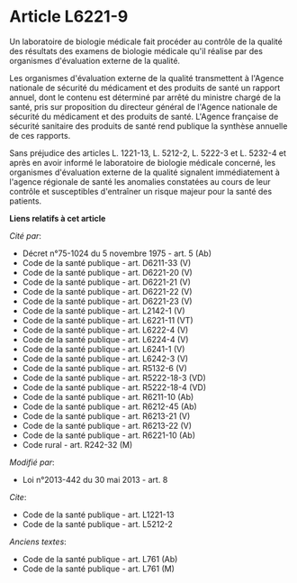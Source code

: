 # Article L6221-9

Un laboratoire de biologie médicale fait procéder au contrôle de la qualité des résultats des examens de biologie médicale
qu'il réalise par des organismes d'évaluation externe de la qualité. 

Les organismes d'évaluation externe de la qualité transmettent à l'Agence nationale de sécurité du médicament et des produits
de santé un rapport annuel, dont le contenu est déterminé par arrêté du ministre chargé de la santé, pris sur proposition du
directeur général de l'Agence nationale de sécurité du médicament et des produits de santé. L'Agence française de sécurité
sanitaire des produits de santé rend publique la synthèse annuelle de ces rapports. 

Sans préjudice des articles L. 1221-13, L. 5212-2, L. 5222-3 et L. 5232-4 et après en avoir informé le laboratoire de
biologie médicale concerné, les organismes d'évaluation externe de la qualité signalent immédiatement à l'agence régionale de
santé les anomalies constatées au cours de leur contrôle et susceptibles d'entraîner un risque majeur pour la santé des
patients.

**Liens relatifs à cet article**

_Cité par_:

  - Décret n°75-1024 du 5 novembre 1975 - art. 5 (Ab)
  - Code de la santé publique - art. D6211-33 (V)
  - Code de la santé publique - art. D6221-20 (V)
  - Code de la santé publique - art. D6221-21 (V)
  - Code de la santé publique - art. D6221-22 (V)
  - Code de la santé publique - art. D6221-23 (V)
  - Code de la santé publique - art. L2142-1 (V)
  - Code de la santé publique - art. L6221-11 (VT)
  - Code de la santé publique - art. L6222-4 (V)
  - Code de la santé publique - art. L6224-4 (V)
  - Code de la santé publique - art. L6241-1 (V)
  - Code de la santé publique - art. L6242-3 (V)
  - Code de la santé publique - art. R5132-6 (V)
  - Code de la santé publique - art. R5222-18-3 (VD)
  - Code de la santé publique - art. R5222-18-4 (VD)
  - Code de la santé publique - art. R6211-10 (Ab)
  - Code de la santé publique - art. R6212-45 (Ab)
  - Code de la santé publique - art. R6213-21 (V)
  - Code de la santé publique - art. R6213-22 (V)
  - Code de la santé publique - art. R6221-10 (Ab)
  - Code rural - art. R242-32 (M)

_Modifié par_:

  - Loi n°2013-442 du 30 mai 2013 - art. 8

_Cite_:

  - Code de la santé publique - art. L1221-13
  - Code de la santé publique - art. L5212-2

_Anciens textes_:

  - Code de la santé publique - art. L761 (Ab)
  - Code de la santé publique - art. L761 (M)
